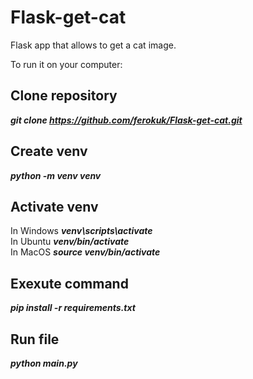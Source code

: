 # Flask-get-cat
Flask app that allows to get a cat image.

To run it on your computer:
## Clone repository
***git clone https://github.com/ferokuk/Flask-get-cat.git***

## Create venv
***python -m venv venv***

## Activate venv
In Windows ***venv\scripts\activate***  
In Ubuntu ***venv/bin/activate***  
In MacOS ***source venv/bin/activate***  

## Exexute command
***pip install -r requirements.txt***

## Run file
***python main.py***
